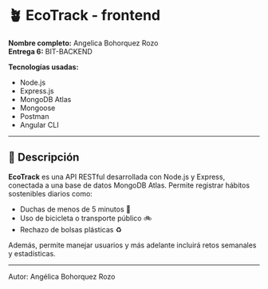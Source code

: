# 🪴 EcoTrack - frontend

**Nombre completo:** Angelica Bohorquez Rozo  
**Entrega 6:** BIT-BACKEND  

**Tecnologías usadas:** 
- Node.js
- Express.js
- MongoDB Atlas
- Mongoose
- Postman
- Angular CLI

---
## 📌 Descripción

**EcoTrack** es una API RESTful desarrollada con Node.js y Express, conectada a una base de datos MongoDB Atlas. Permite registrar hábitos sostenibles diarios como:

- Duchas de menos de 5 minutos 🚿  
- Uso de bicicleta o transporte público 🚲  
- Rechazo de bolsas plásticas ♻️  

Además, permite manejar usuarios y más adelante incluirá retos semanales y estadísticas.

---
Autor: Angélica Bohorquez Rozo
